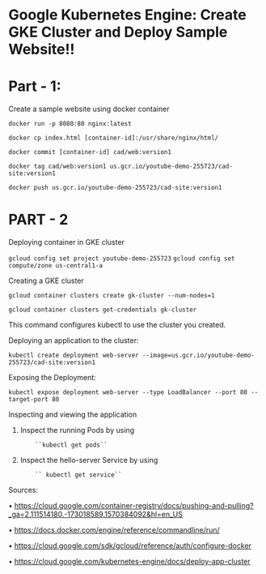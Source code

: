 Google Kubernetes Engine: Create GKE Cluster and Deploy Sample Website!!
========================================================================
Part - 1:
=======
Create a sample website using docker container

``docker run -p 8080:80 nginx:latest``

``docker cp index.html [container-id]:/usr/share/nginx/html/``

``docker commit [container-id] cad/web:version1``

``docker tag cad/web:version1 us.gcr.io/youtube-demo-255723/cad-site:version1``

``docker push us.gcr.io/youtube-demo-255723/cad-site:version1``

PART - 2
=======
Deploying container in GKE cluster

``gcloud config set project youtube-demo-255723``
 ``gcloud config set compute/zone us-central1-a``

Creating a GKE cluster

 ``gcloud container clusters create gk-cluster --num-nodes=1``
 
 ``gcloud container clusters get-credentials gk-cluster``
 
  This command configures kubectl to use the cluster you created.

Deploying an application to the cluster:

 ``kubectl create deployment web-server --image=us.gcr.io/youtube-demo-255723/cad-site:version1``

Exposing the Deployment:

 ``kubectl expose deployment web-server --type LoadBalancer --port 80 --target-port 80``

Inspecting and viewing the application
 1. Inspect the running Pods by using
 
            ``kubectl get pods``
 2. Inspect the hello-server Service by using 
 
            `` kubectl get service``

Sources:

 • https://cloud.google.com/container-registry/docs/pushing-and-pulling?_ga=2.111514180.-173018589.1570384092&hl=en_US

 • https://docs.docker.com/engine/reference/commandline/run/

 • https://cloud.google.com/sdk/gcloud/reference/auth/configure-docker

 • https://cloud.google.com/kubernetes-engine/docs/deploy-app-cluster
